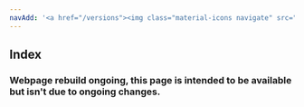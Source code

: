 ```yaml
---
navAdd: '<a href="/versions"><img class="material-icons navigate" src="https://lh3.ggpht.com/wnJIWJ7KlHhOR2rnu3BhZMZ90YdulOLNiNg6DEXlBQPgf7S9ddJ5-E97HGsXapMapvI=w32"></a>'
---
```

## Index
### Webpage rebuild ongoing, this page is intended to be available but isn't due to ongoing changes.

